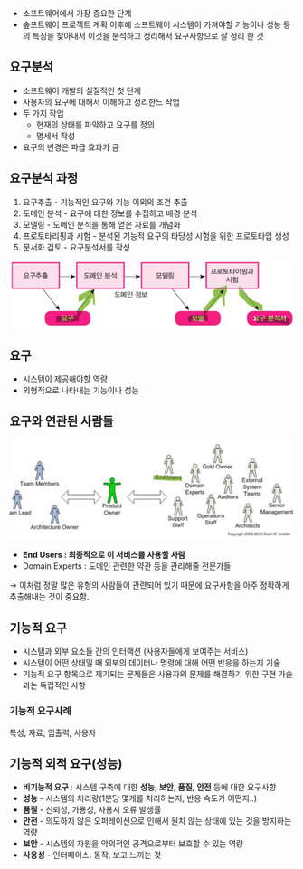 - 소프트웨어에서 가장 중요한 단계
- 솦프트웨어 프로젝트 계획 이후에 소프트웨어 시스템이 가져야할 기능이나 성능 등의 특징을 찾아내서 이것을 분석하고 정리해서 요구사항으로 잘 정리 한 것

## 요구분석

- 소프트웨어 개발의 실질적인 첫 단계
- 사용자의 요구에 대해서 이해하고 정리한느 작업
- 두 가지 작업
    - 현재의 상태를 파악하고 요구를 정의
    - 명세서 작성
- 요구의 변경은 파급 효과가 큼

## 요구분석 과정

1. 요구추출 - 기능적인 요구와 기능 이외의 조건 추출
2. 도메인 분석 - 요구에 대한 정보를 수집하고 배경 분석
3. 모델링 - 도메인 분석을 통해 얻은 자료를 개념화
4. 프로토타리핑과 시험 - 분석된 기능적 요구의 타당성 시험을 위한 프로토타입 생성
5. 문서화 검토 - 요구분석서를 작성

<img src="./img/요구분석1.png" width="551">

## 요구

- 시스템이 제공해야할 역량
- 외형적으로 나타내는 기능이나 성능

## 요구와 연관된 사람들

<img src="./img/요구분석2.png" width="555">

- **End Users : 최종적으로 이 서비스를 사용할 사람**
- Domain Experts : 도메인 관련한 약관 등을 관리해줄 전문가들

→ 이처럼 정말 많은 유형의 사람들이 관련되어 있기 때문에 요구사항을 아주 정확하게 추출해내는 것이 중요함.

## 기능적 요구

- 시스템과 외부 요소들 간의 인터랙션 (사용자들에게 보여주는 서비스)
- 시스템이 어떤 상태일 때 외부의 데이터나 명령에 대해 어떤 반응을 하는지 기술
- 기능적 요구 항목으로 제기되는 문제들은 사용자의 문제를 해결하기 위한 구현 가술과는 독립적인 사항

### 기능적 요구사례

특성, 자료, 입출력, 사용자

## 기능적 외적 요구(성능)

- **비기능적 요구** : 시스템 구축에 대한 **성능, 보안, 품질, 안전** 등에 대한 요구사항
- **성능** - 시스템의 처리량(1분당 몇개를 처리하는지, 반응 속도가 어떤지..)
- **품질** - 신뢰성, 가용성, 사용시 오류 발생률
- **안전** - 의도하지 않은 오퍼레이션으로 인해서 원치 않는 상태에 있는 것을 방지하는 역량
- **보안** - 시스템의 자원을 악의적인 공격으로부터 보호할 수 있는 역량
- **사용성** - 인터페이스. 동작, 보고 느끼는 것